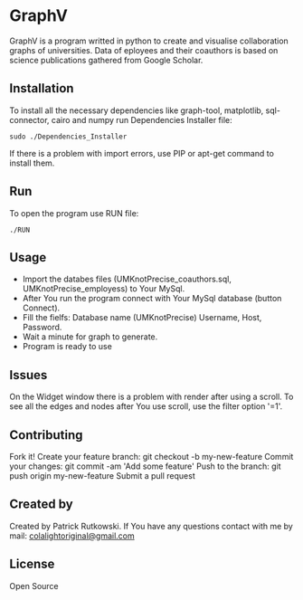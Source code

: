 # GraphV

GraphV is a program writted in python to create and visualise collaboration graphs of universities. Data of eployees and their coauthors is based on science publications gathered from Google Scholar.
## Installation

To install all the necessary dependencies like graph-tool, matplotlib, sql-connector, cairo and numpy run 
Dependencies Installer file:

```sudo ./Dependencies_Installer```

If there is a problem with import errors, use PIP or apt-get command to install them.

## Run

To open the program use RUN file:

```./RUN```

## Usage

* Import the databes files (UMKnotPrecise_coauthors.sql, UMKnotPrecise_employess) to Your MySql.
* After You run the program connect with Your MySql database (button Connect).
* Fill the fielfs: Database name (UMKnotPrecise) Username, Host, Password.
* Wait a minute for graph to generate.
* Program is ready to use

## Issues

On the Widget window there is a problem with render after using a scroll. To see all the edges and nodes after You use scroll, use the filter option '=1'. 

## Contributing

Fork it!
Create your feature branch: git checkout -b my-new-feature
Commit your changes: git commit -am 'Add some feature'
Push to the branch: git push origin my-new-feature
Submit a pull request

## Created by

Created by Patrick Rutkowski. If You have any questions contact with me by mail: colalightoriginal@gmail.com
## License

Open Source
